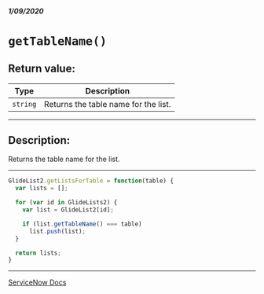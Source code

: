 ##### 1/09/2020
# `getTableName()`
## Return value:
| Type | Description |
|---|---|
| `string` | Returns the table name for the list. |

---

## Description:
Returns the table name for the list.

---

```js
GlideList2.getListsForTable = function(table) {
  var lists = [];

  for (var id in GlideLists2) {
    var list = GlideList2[id];

    if (list.getTableName() === table)
      list.push(list);
  }

  return lists;
}
```

---

[ServiceNow Docs](https://developer.servicenow.com/app.do#!/api_doc?v=newyork&id=r_GL2-getTableName)